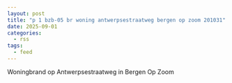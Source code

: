 ```yaml
---
layout: post
title: "p 1 bzb-05 br woning antwerpsestraatweg bergen op zoom 201031"
date: 2025-09-01
categories: 
  - rss
tags: 
  - feed
---
```


Woningbrand op Antwerpsestraatweg in Bergen Op Zoom
